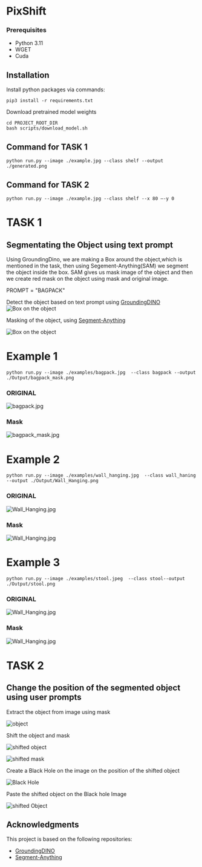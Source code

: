 # PixShift




### Prerequisites

- Python 3.11
- WGET
- Cuda

## Installation

Install python packages via commands:
```
pip3 install -r requirements.txt
```
Download pretrained model weights
```
cd PROJECT_ROOT_DIR
bash scripts/download_model.sh
```

 ## Command for TASK 1
```
python run.py --image ./example.jpg --class shelf --output ./generated.png
```

 ## Command for TASK 2
```
python run.py --image ./example.jpg --class shelf --x 80 —-y 0
```




# TASK 1

## Segmentating the Object using text prompt

Using GroundingDino, we are making a Box around the object,which is mentioned in the task, then using Segement-Anything(SAM) we segment the object inside the box. SAM gives us mask image of the object and then we create red mask on the object using mask and original image.

 PROMPT = "BAGPACK"  

 Detect the object based on text prompt using [GroundingDINO](https://github.com/IDEA-Research/GroundingDINO) 
 ![Box on the object](/Output/annotated/['bagpack'].jpg)

 Masking of the object, using [Segment-Anything](https://github.com/facebookresearch/segment-anything)

 ![Box on the object](/Output/bagpack/mask.png)



 # Example 1

```
python run.py --image ./examples/bagpack.jpg  --class bagpack --output ./Output/bagpack_mask.png 
```
### ORIGINAL
![bagpack.jpg](/examples/bagpack.jpg) 

### Mask
![bagpack_mask.jpg](/Output/bagpack_mask.png)

 # Example 2

```
python run.py --image ./examples/wall_hanging.jpg  --class wall_haning --output ./Output/Wall_Hanging.png 
```
### ORIGINAL
![Wall_Hanging.jpg](/examples/wall_hanging.jpg) 

### Mask
![Wall_Hanging.jpg](/Output/wall_hanging.png)


 # Example 3

```
python run.py --image ./examples/stool.jpeg  --class stool--output ./Output/stool.png 
```

### ORIGINAL
![Wall_Hanging.jpg](/examples/stool.jpeg) 

### Mask
![Wall_Hanging.jpg](/Output/stool_mask.png )


# TASK 2
## Change the position of the segmented object using user prompts

Extract the object from image using mask

![object](Output/task2laptop/object.png)

Shift the object and mask 

![shifted object](Output/task2laptop/shifted_object.png)

![shifted mask](Output/task2laptop/shifted_mask.png)


Create a Black Hole on the image on the position of the shifted object

![Black Hole](Output/task2laptop/black_hole.png)


Paste the shifted object on the Black hole Image

![shifted Object](Output/task2laptop/shifted.png)





## Acknowledgments

This project is based on the following repositories:

- [GroundingDINO](https://github.com/IDEA-Research/GroundingDINO)
- [Segment-Anything](https://github.com/facebookresearch/segment-anything)